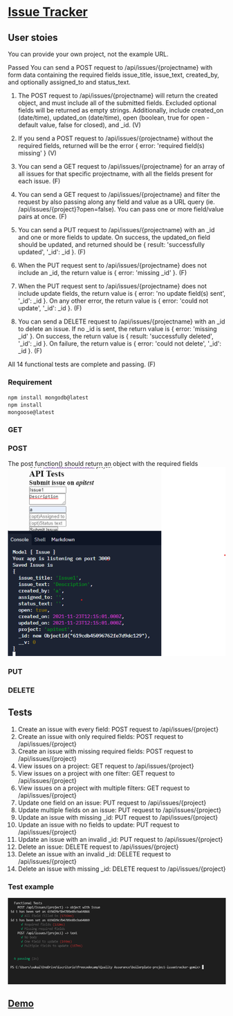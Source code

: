 # [Issue Tracker](https://www.freecodecamp.org/learn/quality-assurance/quality-assurance-projects/issue-tracker)

## User stoies
You can provide your own project, not the example URL.

Passed
You can send a POST request to /api/issues/{projectname} with form data containing the required fields issue_title, issue_text, created_by, and optionally assigned_to and status_text.


1. The POST request to /api/issues/{projectname} will return the created object, and must include all of the submitted fields. Excluded optional fields will be returned as empty strings. Additionally, include created_on (date/time), updated_on (date/time), open (boolean, true for open - default value, false for closed), and _id. (V)

2. If you send a POST request to /api/issues/{projectname} without the required fields, returned will be the error { error: 'required field(s) missing' } (V)

3. You can send a GET request to /api/issues/{projectname} for an array of all issues for that specific projectname, with all the fields present for each issue. (F)

4. You can send a GET request to /api/issues/{projectname} and filter the request by also passing along any field and value as a URL query (ie. /api/issues/{project}?open=false). You can pass one or more field/value pairs at once. (F)

5. You can send a PUT request to /api/issues/{projectname} with an _id and one or more fields to update. On success, the updated_on field should be updated, and returned should be {  result: 'successfully updated', '_id': _id }. (F)

6. When the PUT request sent to /api/issues/{projectname} does not include an _id, the return value is { error: 'missing _id' }. (F)

7. When the PUT request sent to /api/issues/{projectname} does not include update fields, the return value is { error: 'no update field(s) sent', '_id': _id }. On any other error, the return value is { error: 'could not update', '_id': _id }. (F)

8. You can send a DELETE request to /api/issues/{projectname} with an _id to delete an issue. If no _id is sent, the return value is { error: 'missing _id' }. On success, the return value is { result: 'successfully deleted', '_id': _id }. On failure, the return value is { error: 'could not delete', '_id': _id }. (F)

All 14 functional tests are complete and passing. (F)


### Requirement
<code>npm install mongodb@latest</code> <br>
<code>npm install mongoose@latest</code>


### GET

### POST
The post function() should return an object with the required fields
<img src="public/img/post_output.png" />

### PUT 

### DELETE


## Tests 
1. Create an issue with every field: POST request to /api/issues/{project}
2. Create an issue with only required fields: POST request to /api/issues/{project}
3. Create an issue with missing required fields: POST request to /api/issues/{project}
4. View issues on a project: GET request to /api/issues/{project}
5. View issues on a project with one filter: GET request to /api/issues/{project}
6. View issues on a project with multiple filters: GET request to /api/issues/{project}
7. Update one field on an issue: PUT request to /api/issues/{project}
8. Update multiple fields on an issue: PUT request to /api/issues/{project}
9. Update an issue with missing _id: PUT request to /api/issues/{project}
10. Update an issue with no fields to update: PUT request to /api/issues/{project}
11. Update an issue with an invalid _id: PUT request to /api/issues/{project}
12. Delete an issue: DELETE request to /api/issues/{project}
13. Delete an issue with an invalid _id: DELETE request to /api/issues/{project}
14. Delete an issue with missing _id: DELETE request to /api/issues/{project}

### Test example
<img src="public/img/tests_example.png" />



## [ Demo](https://boilerplate-project-issuetracker.sukainaabkari.repl.co)
